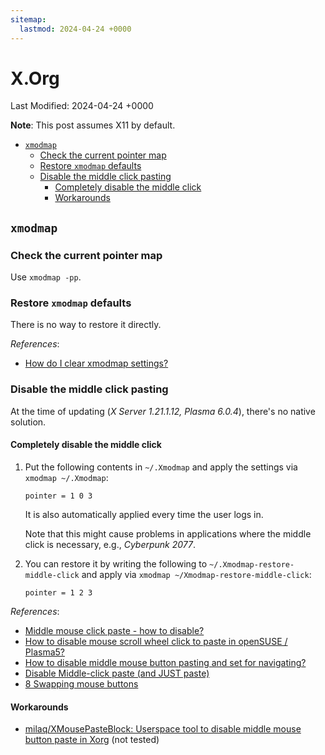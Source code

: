 ```yaml
---
sitemap:
  lastmod: 2024-04-24 +0000
---
```


# X.Org

Last Modified: 2024-04-24 +0000

**Note**: This post assumes X11 by default.

- [`xmodmap`](#xmodmap)
   - [Check the current pointer map](#check-the-current-pointer-map)
   - [Restore `xmodmap` defaults](#restore-xmodmap-defaults)
   - [Disable the middle click pasting](#disable-the-middle-click-pasting)
      - [Completely disable the middle click](#completely-disable-the-middle-click)
      - [Workarounds](#workarounds)

## `xmodmap`

### Check the current pointer map

Use `xmodmap -pp`.

### Restore `xmodmap` defaults

There is no way to restore it directly.

*References*:

- [How do I clear xmodmap settings?](https://askubuntu.com/questions/29603/how-do-i-clear-xmodmap-settings)

### Disable the middle click pasting

At the time of updating (*X Server 1.21.1.12, Plasma 6.0.4*), there's no native solution.

#### Completely disable the middle click

1. Put the following contents in `~/.Xmodmap` and apply the settings via `xmodmap ~/.Xmodmap`:

   ```text
   pointer = 1 0 3
   ```

   It is also automatically applied every time the user logs in.

   Note that this might cause problems in applications where the middle click is necessary, e.g., *Cyberpunk 2077*.

2. You can restore it by writing the following to `~/.Xmodmap-restore-middle-click` and apply via `xmodmap ~/Xmodmap-restore-middle-click`:

   ```text
   pointer = 1 2 3
   ```

*References*:

- [Middle mouse click paste - how to disable?](https://www.reddit.com/r/openSUSE/comments/qtto1d/middle_mouse_click_paste_how_to_disable/)
- [How to disable mouse scroll wheel click to paste in openSUSE / Plasma5?](https://forums.opensuse.org/t/how-to-disable-mouse-scroll-wheel-click-to-paste-in-opensuse-plasma5/117824)
- [How to disable middle mouse button pasting and set for navigating?](https://forum.manjaro.org/t/how-to-disable-middle-mouse-button-pasting-and-set-for-navigating/82144/4)
- [Disable Middle-click paste (and JUST paste)](https://www.reddit.com/r/kde/comments/7a71fa/disable_middleclick_paste_and_just_paste/)
- [8 Swapping mouse buttons](https://wiki.archlinux.org/title/Xmodmap#Swapping_mouse_buttons)

#### Workarounds

- [milaq/XMousePasteBlock: Userspace tool to disable middle mouse button paste in Xorg](https://github.com/milaq/XMousePasteBlock) (not tested)
